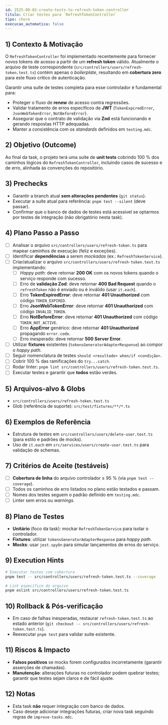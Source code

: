 ```yaml
---
id: 2525-09-02-create-tests-to-refresh-token-controller
titulo: Criar testes para `RefreshTokenController`
tipo: chore
execucao_automatica: false
---
```


## 1) Contexto & Motivação

O `RefreshTokenController` foi implementado recentemente para fornecer novos tokens de acesso a partir de um **refresh token** válido. Atualmente o arquivo de teste correspondente (`src/controllers/users/refresh-token.test.ts`) contém apenas o _boilerplate_, resultando em **cobertura zero** para este fluxo crítico de autenticação.

Garantir uma suíte de testes completa para esse controlador é fundamental para:

- Proteger o fluxo de **renew** de acesso contra regressões.
- Validar tratamento de erros específicos de **JWT** (`TokenExpiredError`, `JsonWebTokenError`, `NotBeforeError`).
- Assegurar que o contrato de validação via **Zod** está funcionando e gerando respostas HTTP adequadas.
- Manter a consistência com os _standards_ definidos em `testing.mdc`.

## 2) Objetivo (Outcome)

Ao final da task, o projeto terá uma suíte de **unit tests** cobrindo 100 % dos caminhos lógicos do `RefreshTokenController`, incluindo casos de sucesso e de erro, alinhada às convenções do repositório.

## 3) Prechecks

- Garantir a branch atual **sem alterações pendentes** (`git status`).
- Executar a suíte atual para referência: `pnpm test --silent` (deve passar).
- Confirmar que o banco de dados de testes está acessível se optarmos por testes de integração (não obrigatório nesta task).

## 4) Plano Passo a Passo

- [ ] Analisar o arquivo `src/controllers/users/refresh-token.ts` para mapear caminhos de execução (feliz e exceções).
- [ ] Identificar **dependências** a serem _mockadas_ (ex.: `RefreshTokenService`).
- [ ] Criar/atualizar o arquivo `src/controllers/users/refresh-token.test.ts` implementando:
    - [ ] _Happy path_: deve retornar **200 OK** com os novos tokens quando o serviço responde com sucesso.
    - [ ] Erro de **validação Zod**: deve retornar **400 Bad Request** quando o `refreshToken` não é enviado ou é inválido (usar `it.each`).
    - [ ] Erro **TokenExpiredError**: deve retornar **401 Unauthorized** com código `TOKEN_EXPIRED`.
    - [ ] Erro **JsonWebTokenError**: deve retornar **401 Unauthorized** com código `INVALID_TOKEN`.
    - [ ] Erro **NotBeforeError**: deve retornar **401 Unauthorized** com código `TOKEN_NOT_ACTIVE`.
    - [ ] Erro **AppError** genérico: deve retornar **401 Unauthorized** propagando `error.code`.
    - [ ] Erro inesperado: deve retornar **500 Server Error**.
- [ ] Utilizar **fixtures** existentes (`tokensGeneratorAdapterResponse`) ao compor o _happy path_.
- [ ] Seguir nomenclatura de testes `should <resultado> when/if <condição>`.
- [ ] Cobrir 100 % das ramificações do `try...catch`.
- [ ] Rodar linter: `pnpm lint src/controllers/users/refresh-token.test.ts`.
- [ ] Executar testes e garantir que **todos** estão verdes.

## 5) Arquivos-alvo & Globs

- `src/controllers/users/refresh-token.test.ts`
- Glob (referência de suporte): `src/test/fixtures/**/*.ts`

## 6) Exemplos de Referência

- Estrutura de testes em `src/controllers/users/delete-user.test.ts` (para estilo e padrões de mocks).
- Uso de `it.each` em `src/services/users/create-user.test.ts` para validação de schemas.

## 7) Critérios de Aceite (testáveis)

- [ ] **Cobertura de linha** do arquivo controlador ≥ 95 % (via `pnpm test --coverage`).
- [ ] Todos os caminhos de erro listados no plano estão testados e passam.
- [ ] Nomes dos testes seguem o padrão definido em `testing.mdc`.
- [ ] Linter sem erros ou _warnings_.

## 8) Plano de Testes

- **Unitário** (foco da task): mockar `RefreshTokenService` para isolar o controlador.
- **Fixtures**: utilizar `tokensGeneratorAdapterResponse` para _happy path_.
- **Mocks**: usar `jest.spyOn` para simular lançamentos de erros do serviço.

## 9) Execution Hints

```bash
# Executar testes com cobertura
pnpm test -- src/controllers/users/refresh-token.test.ts --coverage

# Lint específico do arquivo
pnpm eslint src/controllers/users/refresh-token.test.ts
```

## 10) Rollback & Pós-verificação

- Em caso de falhas inesperadas, restaurar `refresh-token.test.ts` ao estado anterior (`git checkout -- src/controllers/users/refresh-token.test.ts`).
- Reexecutar `pnpm test` para validar suite existente.

## 11) Riscos & Impacto

- **Falsos positivos** se mocks forem configurados incorretamente (garantir asserções de chamadas).
- **Manutenção**: alterações futuras no controlador podem quebrar testes; garantir que testes sejam claros e de fácil ajuste.

## 12) Notas

- Esta task **não** requer integração com banco de dados.
- Caso deseje adicionar integrações futuras, criar nova task seguindo regras de `improve-tasks.mdc`.
